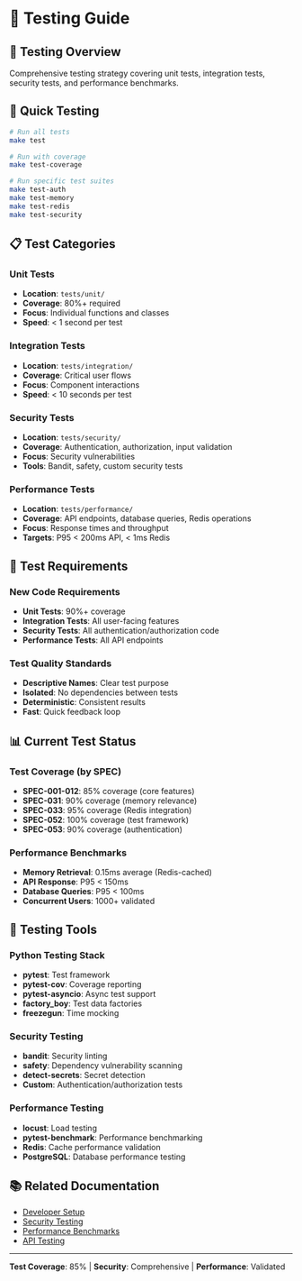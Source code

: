 # 🧪 Testing Guide

## 🎯 Testing Overview

Comprehensive testing strategy covering unit tests, integration tests, security tests, and performance benchmarks.

## 🚀 Quick Testing

```bash
# Run all tests
make test

# Run with coverage
make test-coverage

# Run specific test suites
make test-auth
make test-memory
make test-redis
make test-security
```

## 📋 Test Categories

### Unit Tests
- **Location**: `tests/unit/`
- **Coverage**: 80%+ required
- **Focus**: Individual functions and classes
- **Speed**: < 1 second per test

### Integration Tests
- **Location**: `tests/integration/`
- **Coverage**: Critical user flows
- **Focus**: Component interactions
- **Speed**: < 10 seconds per test

### Security Tests
- **Location**: `tests/security/`
- **Coverage**: Authentication, authorization, input validation
- **Focus**: Security vulnerabilities
- **Tools**: Bandit, safety, custom security tests

### Performance Tests
- **Location**: `tests/performance/`
- **Coverage**: API endpoints, database queries, Redis operations
- **Focus**: Response times and throughput
- **Targets**: P95 < 200ms API, < 1ms Redis

## 🎯 Test Requirements

### New Code Requirements
- **Unit Tests**: 90%+ coverage
- **Integration Tests**: All user-facing features
- **Security Tests**: All authentication/authorization code
- **Performance Tests**: All API endpoints

### Test Quality Standards
- **Descriptive Names**: Clear test purpose
- **Isolated**: No dependencies between tests
- **Deterministic**: Consistent results
- **Fast**: Quick feedback loop

## 📊 Current Test Status

### Test Coverage (by SPEC)
- **SPEC-001-012**: 85% coverage (core features)
- **SPEC-031**: 90% coverage (memory relevance)
- **SPEC-033**: 95% coverage (Redis integration)
- **SPEC-052**: 100% coverage (test framework)
- **SPEC-053**: 90% coverage (authentication)

### Performance Benchmarks
- **Memory Retrieval**: 0.15ms average (Redis-cached)
- **API Response**: P95 < 150ms
- **Database Queries**: P95 < 100ms
- **Concurrent Users**: 1000+ validated

## 🔧 Testing Tools

### Python Testing Stack
- **pytest**: Test framework
- **pytest-cov**: Coverage reporting
- **pytest-asyncio**: Async test support
- **factory_boy**: Test data factories
- **freezegun**: Time mocking

### Security Testing
- **bandit**: Security linting
- **safety**: Dependency vulnerability scanning
- **detect-secrets**: Secret detection
- **Custom**: Authentication/authorization tests

### Performance Testing
- **locust**: Load testing
- **pytest-benchmark**: Performance benchmarking
- **Redis**: Cache performance validation
- **PostgreSQL**: Database performance testing

## 📚 Related Documentation

- [Developer Setup](../development/setup.md)
- [Security Testing](../security/README.md)
- [Performance Benchmarks](performance.md)
- [API Testing](../api/README.md)

---

**Test Coverage**: 85% | **Security**: Comprehensive | **Performance**: Validated
